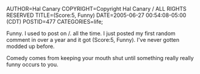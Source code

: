 AUTHOR=Hal Canary
COPYRIGHT=Copyright Hal Canary / ALL RIGHTS RESERVED
TITLE=(Score:5, Funny)
DATE=2005-06-27 00:54:08-05:00 (CDT)
POSTID=477
CATEGORIES=life;

Funny. I used to post on /. all the time. I just posted my first random comment in over a year and it got (Score:5, Funny). I've never gotten modded up before.

Comedy comes from keeping your mouth shut until something really really funny occurs to you.
